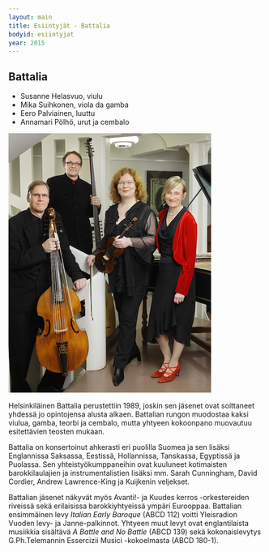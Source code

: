 ```yaml
---
layout: main
title: Esiintyjät - Battalia
bodyid: esiintyjat
year: 2015
---
```

## Battalia

- Susanne Helasvuo, viulu
- Mika Suihkonen, viola da gamba
- Eero Palviainen, luuttu
- Annamari Pölhö, urut ja cembalo

![Battalia](battalia.jpg)

Helsinkiläinen Battalia perustettiin 1989, joskin sen jäsenet ovat
soittaneet yhdessä jo opintojensa alusta alkaen. Battalian rungon
muodostaa kaksi viulua, gamba, teorbi ja cembalo, mutta yhtyeen
kokoonpano muovautuu esitettävien teosten mukaan.

Battalia on konsertoinut ahkerasti eri puolilla Suomea ja sen
lisäksi Englannissa Saksassa, Eestissä, Hollannissa, Tanskassa,
Egyptissä ja Puolassa. Sen yhteistyökumppaneihin ovat kuuluneet
kotimaisten barokkilaulajien ja instrumentalistien lisäksi mm. Sarah
Cunningham, David Cordier, Andrew Lawrence-King ja Kuijkenin
veljekset.

Battalian jäsenet näkyvät myös Avanti!- ja Kuudes kerros
-orkestereiden riveissä sekä erilaisissa barokkiyhtyeissä ympäri
Eurooppaa. Battalian ensimmäinen levy *Italian Early Baroque*
(ABCD 112) voitti Yleisradion Vuoden levy- ja Janne-palkinnot. Yhtyeen
muut levyt ovat englantilaista musiikkia sisältävä *A Battle and No
Battle* (ABCD 139) sekä kokonaislevytys G.Ph.Telemannin Essercizii
Musici -kokoelmasta (ABCD 180-1).